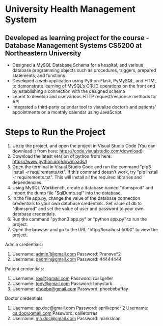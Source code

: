 # University Health Management System 
## Developed as learning project for the course - Database Management Systems CS5200 at Northeastern University

* Designed a MySQL Database Schema for a hospital, and various database programming objects
such as procedures, triggers, prepared statements, and functions
* Developed a web application using Python‑Flask, PyMySQL, and HTML to demonstrate learning
of MySQL’s CRUD operations on the front end by establishing a connection with the designed schema
* Learnt to develop and use various HTTP request/response methods for API
* Integrated a third‑party calendar tool to visualize doctor’s and patients’ appointments on a monthly calendar using JavaScript



# Steps to Run the Project

1. Unzip the project, and open the project in Visual Studio Code (You can download it from here: https://code.visualstudio.com/download)
2. Download the latest version of python from here: https://www.python.org/downloads/)
2. Open the terminal in Visual Studio Code and run the command "pip3 install -r requirements.txt". If this command doesn't work, try "pip install -r requirements.txt". This will install all the required libraries and dependencies.
3. Using MySQL Workbench, create a database named "dbmsprod" and import the dump file "SqlDump.sql" into the database.
3. In the file app.py, change the value of the database connection credentials to your own database credentials. Set value of db to "dbmsprod" and set the value of user and password to your own database credentials.
4. Run the command "python3 app.py" or "python app.py" to run the project.
5. Open the browser and go to the URL "http://localhost:5000" to view the project.



Admin credentials:
1. Username: admin.1@gmail.com Password: Pranove*2
2. Username: padmin@gmail.com  Password: 44444444

Patient credentials:
1. Username: ross@gmail.com Password: rossgeller
2. Username: tony@gmail.com Password: tonystark
3. Username: phoebe@gmail.com Password: phoebebuffay

Doctor credentials:
1. Username: ap.doc@gmail.com Password: aprilkepner
2  Username: ca.doc@gmail.com Password: callietorres
3. Username: ma.doc@gmail.com Password: marksloan
